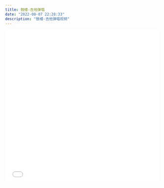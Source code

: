 ```yaml
---
title: 鼓楼-吉他弹唱
date: "2022-08-07 22:28:33"
description: "鼓楼-吉他弹唱视频"
---
```



<iframe src="//player.bilibili.com/player.html?aid=344330136&bvid=BV1Fd4y1K7Ko&cid=796583226&page=1" allowfullscreen="allowfullscreen" width="100%" height="500" scrolling="no" frameborder="0" sandbox="allow-top-navigation allow-same-origin allow-forms allow-scripts"> </iframe>
